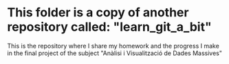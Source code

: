 # This folder is a copy of another repository called: "learn_git_a_bit"
This is the repository where I share my homework and the progress I make in the final project of the subject "Anàlisi i Visualització de Dades Massives"
